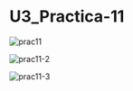 # U3_Practica-11

![prac11](https://github.com/JucaLozte/U3_Practica-11/assets/148293086/9fd1bdcd-29a8-4018-8b71-8ab24db4a74c)

![prac11-2](https://github.com/JucaLozte/U3_Practica-11/assets/148293086/24da1cec-0640-4882-998e-5e37c3c63d30)

![prac11-3](https://github.com/JucaLozte/U3_Practica-11/assets/148293086/452b7e46-ea87-44b9-bd75-f9596c06a83d)
